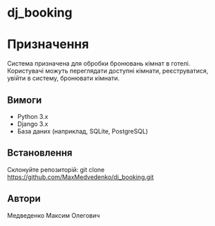 # dj_booking
# Призначення

Система призначена для обробки бронювань кімнат в готелі. Користувачі можуть переглядати доступні кімнати, реєструватися, увійти в систему, бронювати кімнати.

## Вимоги

- Python 3.x
- Django 3.x
- База даних (наприклад, SQLite, PostgreSQL)

## Встановлення

Склонуйте репозиторій:
git clone https://github.com/MaxMedvedenko/dj_booking.git


## Автори
Медведенко Максим Олегович

